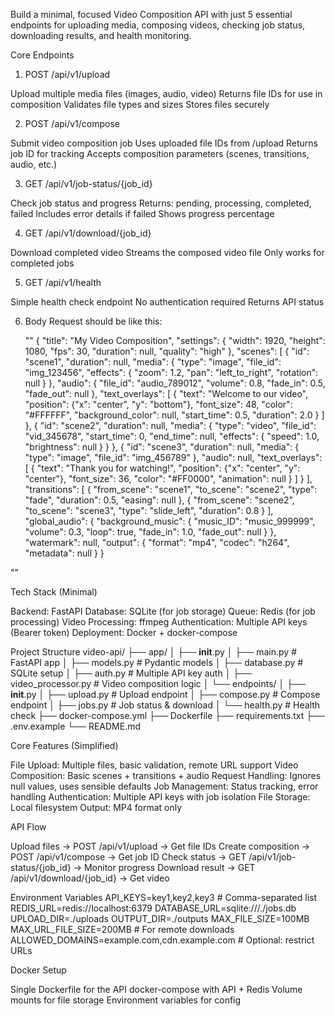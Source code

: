 Build a minimal, focused Video Composition API with just 5 essential endpoints for uploading media, composing videos, checking job status, downloading results, and health monitoring.

Core Endpoints
1. POST /api/v1/upload

Upload multiple media files (images, audio, video)
Returns file IDs for use in composition
Validates file types and sizes
Stores files securely

2. POST /api/v1/compose

Submit video composition job
Uses uploaded file IDs from /upload
Returns job ID for tracking
Accepts composition parameters (scenes, transitions, audio, etc.)

3. GET /api/v1/job-status/{job_id}

Check job status and progress
Returns: pending, processing, completed, failed
Includes error details if failed
Shows progress percentage

4. GET /api/v1/download/{job_id}

Download completed video
Streams the composed video file
Only works for completed jobs

5. GET /api/v1/health

Simple health check endpoint
No authentication required
Returns API status

6. Body Request should be like this:

    "" 
    {
  "title": "My Video Composition",
  "settings": {
    "width": 1920,
    "height": 1080,
    "fps": 30,
    "duration": null,
    "quality": "high"
  },
  "scenes": [
    {
      "id": "scene1",
      "duration": null,
      "media": {
        "type": "image",
        "file_id": "img_123456",
        "effects": {
          "zoom": 1.2,
          "pan": "left_to_right",
          "rotation": null
        }
      },
      "audio": {
        "file_id": "audio_789012",
        "volume": 0.8,
        "fade_in": 0.5,
        "fade_out": null
      },
      "text_overlays": [
        {
          "text": "Welcome to our video",
          "position": {"x": "center", "y": "bottom"},
          "font_size": 48,
          "color": "#FFFFFF",
          "background_color": null,
          "start_time": 0.5,
          "duration": 2.0
        }
      ]
    },
    {
      "id": "scene2", 
      "duration": null,
      "media": {
        "type": "video",
        "file_id": "vid_345678",
        "start_time": 0,
        "end_time": null,
        "effects": {
          "speed": 1.0,
          "brightness": null
        }
      }
    },
    {
      "id": "scene3",
      "duration": null,
      "media": {
        "type": "image",
        "file_id": "img_456789"
      },
      "audio": null,
      "text_overlays": [
        {
          "text": "Thank you for watching!",
          "position": {"x": "center", "y": "center"},
          "font_size": 36,
          "color": "#FF0000",
          "animation": null
        }
      ]
    }
  ],
  "transitions": [
    {
      "from_scene": "scene1",
      "to_scene": "scene2",
      "type": "fade",
      "duration": 0.5,
      "easing": null
    },
    {
      "from_scene": "scene2", 
      "to_scene": "scene3",
      "type": "slide_left",
      "duration": 0.8
    }
  ],
  "global_audio": {
    "background_music": {
      "music_ID": "music_999999",
      "volume": 0.3,
      "loop": true,
      "fade_in": 1.0,
      "fade_out": null
    }
  },
  "watermark": null,
  "output": {
    "format": "mp4",
    "codec": "h264",
    "metadata": null
  }
}

""

Tech Stack (Minimal)

Backend: FastAPI
Database: SQLite (for job storage)
Queue: Redis (for job processing)
Video Processing: ffmpeg
Authentication: Multiple API keys (Bearer token)
Deployment: Docker + docker-compose


Project Structure
video-api/
├── app/
│   ├── __init__.py
│   ├── main.py              # FastAPI app
│   ├── models.py            # Pydantic models
│   ├── database.py          # SQLite setup
│   ├── auth.py              # Multiple API key auth
│   ├── video_processor.py   # Video composition logic
│   └── endpoints/
│       ├── __init__.py
│       ├── upload.py        # Upload endpoint
│       ├── compose.py       # Compose endpoint
│       ├── jobs.py          # Job status & download
│       └── health.py        # Health check
├── docker-compose.yml
├── Dockerfile
├── requirements.txt
├── .env.example
└── README.md

Core Features (Simplified)

File Upload: Multiple files, basic validation, remote URL support
Video Composition: Basic scenes + transitions + audio
Request Handling: Ignores null values, uses sensible defaults
Job Management: Status tracking, error handling
Authentication: Multiple API keys with job isolation
File Storage: Local filesystem
Output: MP4 format only


API Flow

Upload files → POST /api/v1/upload → Get file IDs
Create composition → POST /api/v1/compose → Get job ID
Check status → GET /api/v1/job-status/{job_id} → Monitor progress
Download result → GET /api/v1/download/{job_id} → Get video


Environment Variables
API_KEYS=key1,key2,key3  # Comma-separated list
REDIS_URL=redis://localhost:6379
DATABASE_URL=sqlite:///./jobs.db
UPLOAD_DIR=./uploads
OUTPUT_DIR=./outputs
MAX_FILE_SIZE=100MB
MAX_URL_FILE_SIZE=200MB  # For remote downloads
ALLOWED_DOMAINS=example.com,cdn.example.com  # Optional: restrict URLs

Docker Setup

Single Dockerfile for the API
docker-compose with API + Redis
Volume mounts for file storage
Environment variables for config
